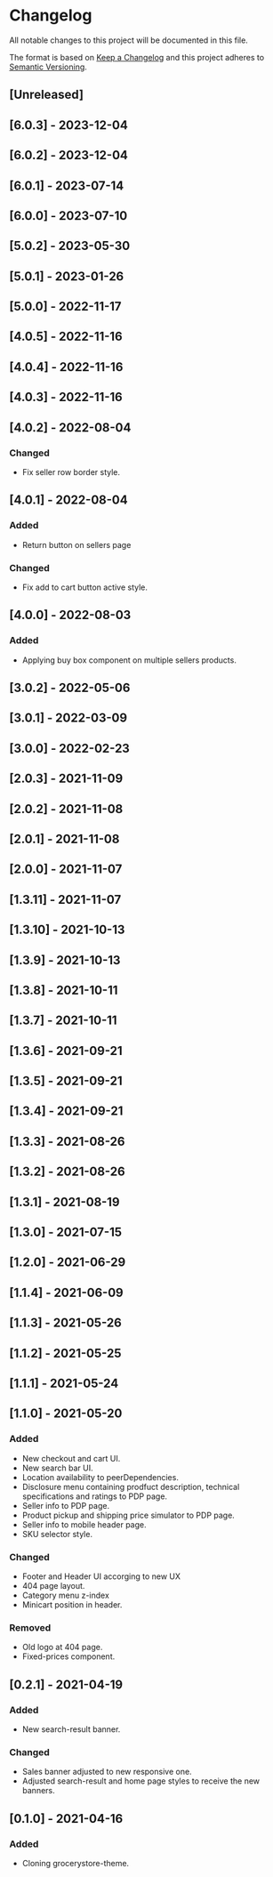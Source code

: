 # Changelog

All notable changes to this project will be documented in this file.

The format is based on [Keep a Changelog](http://keepachangelog.com/en/1.0.0/)
and this project adheres to [Semantic Versioning](http://semver.org/spec/v2.0.0.html).

## [Unreleased]

## [6.0.3] - 2023-12-04

## [6.0.2] - 2023-12-04

## [6.0.1] - 2023-07-14

## [6.0.0] - 2023-07-10

## [5.0.2] - 2023-05-30

## [5.0.1] - 2023-01-26

## [5.0.0] - 2022-11-17

## [4.0.5] - 2022-11-16

## [4.0.4] - 2022-11-16

## [4.0.3] - 2022-11-16

## [4.0.2] - 2022-08-04

### Changed

- Fix seller row border style.

## [4.0.1] - 2022-08-04

### Added

- Return button on sellers page

### Changed

- Fix add to cart button active style.

## [4.0.0] - 2022-08-03

### Added

- Applying buy box component on multiple sellers products.

## [3.0.2] - 2022-05-06

## [3.0.1] - 2022-03-09

## [3.0.0] - 2022-02-23

## [2.0.3] - 2021-11-09

## [2.0.2] - 2021-11-08

## [2.0.1] - 2021-11-08

## [2.0.0] - 2021-11-07

## [1.3.11] - 2021-11-07

## [1.3.10] - 2021-10-13

## [1.3.9] - 2021-10-13

## [1.3.8] - 2021-10-11

## [1.3.7] - 2021-10-11

## [1.3.6] - 2021-09-21

## [1.3.5] - 2021-09-21

## [1.3.4] - 2021-09-21

## [1.3.3] - 2021-08-26

## [1.3.2] - 2021-08-26

## [1.3.1] - 2021-08-19

## [1.3.0] - 2021-07-15

## [1.2.0] - 2021-06-29

## [1.1.4] - 2021-06-09

## [1.1.3] - 2021-05-26

## [1.1.2] - 2021-05-25

## [1.1.1] - 2021-05-24

## [1.1.0] - 2021-05-20

### Added

- New checkout and cart UI.
- New search bar UI.
- Location availability to peerDependencies.
- Disclosure menu containing prodfuct description, technical specifications and ratings to PDP page.
- Seller info to PDP page.
- Product pickup and shipping price simulator to PDP page.
- Seller info to mobile header page.
- SKU selector style.

### Changed

- Footer and Header UI accorging to new UX
- 404 page layout.
- Category menu z-index
- Minicart position in header.

### Removed

- Old logo at 404 page.
- Fixed-prices component.

## [0.2.1] - 2021-04-19

### Added

- New search-result banner.

### Changed

- Sales banner adjusted to new responsive one.
- Adjusted search-result and home page styles to receive the new banners.

## [0.1.0] - 2021-04-16
### Added

- Cloning grocerystore-theme.